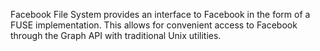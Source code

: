 Facebook File System provides an interface to Facebook in the form of a FUSE
implementation. This allows for convenient access to Facebook through the
Graph API with traditional Unix utilities.

